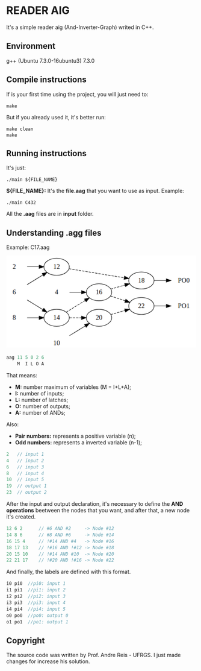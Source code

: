 # READER AIG

It's a simple reader aig (And-Inverter-Graph) writed in C++.

## Environment

g++ (Ubuntu 7.3.0-16ubuntu3) 7.3.0

## Compile instructions

If is your first time using the project, you will just need to:

```
make
```

But if you already used it, it's better run:

```
make clean
make
```

## Running instructions

It's just:

```
./main ${FILE_NAME}
```

**${FILE_NAME}:** It's the **file.aag** that you want to use as input. Example:

```
./main C432
```
All the **.aag** files are in **input** folder.

## Understanding .agg files

Example: C17.aag

![C17 AIG Graph](/images/C17.png)

```javascript
aag 11 5 0 2 6
    M  I L O A
```
That means:
* **M:** number maximum of variables (M = I+L+A);
* **I:** number of inputs;
* **L:** number of latches;
* **O:** number of outputs;
* **A:** number of ANDs;

Also:
* **Pair numbers:** represents a positive variable (n);
* **Odd numbers:** represents a inverted variable (n-1); 

```javascript
2   // input 1
4   // input 2
6   // input 3
8   // input 4
10  // input 5
19  // output 1
23  // output 2
```
After the input and output declaration, it's necessary to define the **AND operations** beetween the nodes that you want, and after that, a new node it's created.
```javascript
12 6 2      // #6 AND #2     -> Node #12
14 8 6      // #8 AND #6     -> Node #14
16 15 4     // !#14 AND #4   -> Node #16 
18 17 13    // !#16 AND !#12 -> Node #18
20 15 10    // !#14 AND #10  -> Node #20
22 21 17    // !#20 AND !#16 -> Node #22
```
And finally, the labels are defined with this format.

```javascript
i0 pi0  //pi0: input 1 
i1 pi1  //pi1: input 2
i2 pi2  //pi2: input 3
i3 pi3  //pi3: input 4
i4 pi4  //pi4: input 5
o0 po0  //po0: output 0
o1 po1  //po1: output 1
```
## Copyright

The source code was written by Prof. Andre Reis - UFRGS. I just made changes for increase his solution.